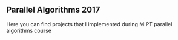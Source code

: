 
## Parallel Algorithms 2017

Here you can find projects that I implemented during MIPT parallel algorithms course

